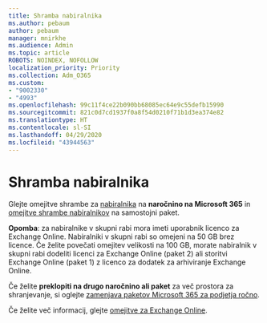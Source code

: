 ```yaml
---
title: Shramba nabiralnika
ms.author: pebaum
author: pebaum
manager: mnirkhe
ms.audience: Admin
ms.topic: article
ROBOTS: NOINDEX, NOFOLLOW
localization_priority: Priority
ms.collection: Adm_O365
ms.custom:
- "9002330"
- "4993"
ms.openlocfilehash: 99c11f4ce22b090bb68085ec64e9c55defb15990
ms.sourcegitcommit: 821c0d7cd1937f0a8f54d0210f71b1d3ea374e82
ms.translationtype: HT
ms.contentlocale: sl-SI
ms.lasthandoff: 04/29/2020
ms.locfileid: "43944563"
---
```

# <a name="mailbox-storage"></a>Shramba nabiralnika

Glejte omejitve shrambe za [nabiralnika](https://docs.microsoft.com/office365/servicedescriptions/exchange-online-service-description/exchange-online-limits#mailbox-storage-limits) na **naročnino na Microsoft 365** in [omejitve shrambe nabiralnikov](https://docs.microsoft.com/office365/servicedescriptions/exchange-online-service-description/exchange-online-limits#storage-limits-across-standalone-plans) na samostojni paket. 

**Opomba**: za nabiralnike v skupni rabi mora imeti uporabnik licenco za Exchange Online. Nabiralniki v skupni rabi so omejeni na 50 GB brez licence. Če želite povečati omejitev velikosti na 100 GB, morate nabiralnik v skupni rabi dodeliti licenci za Exchange Online (paket 2) ali storitvi Exchange Online (paket 1) z licenco za dodatek za arhiviranje Exchange Online.

Če želite **preklopiti na drugo naročnino ali paket** za več prostora za shranjevanje, si oglejte [zamenjava paketov Microsoft 365 za podjetja ročno](https://docs.microsoft.com/microsoft-365/commerce/subscriptions/switch-plans-manually?view=o365-worldwide).

Če želite več informacij, glejte [omejitve za Exchange Online](https://docs.microsoft.com/office365/servicedescriptions/exchange-online-service-description/exchange-online-limits).
